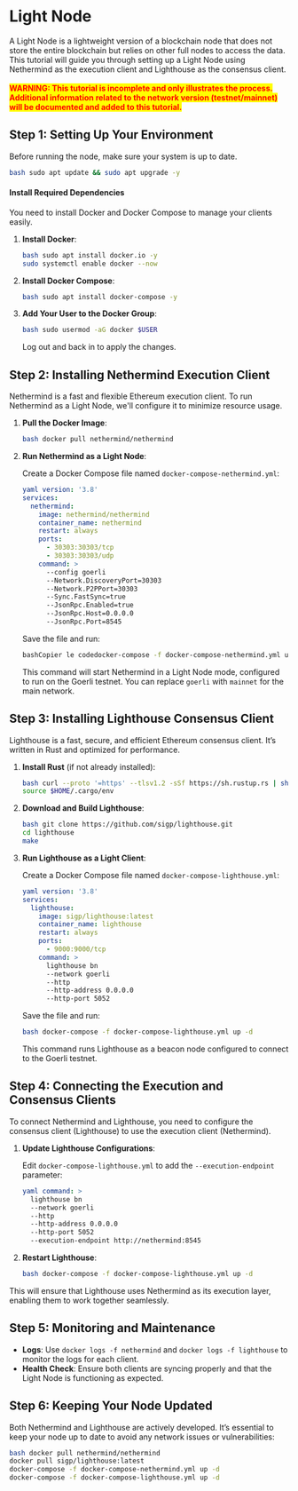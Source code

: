 # Light Node

A Light Node is a lightweight version of a blockchain node that does not store the entire blockchain but relies on other full nodes to access the data. This tutorial will guide you through setting up a Light Node using Nethermind as the execution client and Lighthouse as the consensus client.\
\
<mark style="color:red;">**WARNING: This tutorial is incomplete and only illustrates the process. Additional information related to the network version (testnet/mainnet) will be documented and added to this tutorial.**</mark>

## Step 1: Setting Up Your Environment

Before running the node, make sure your system is up to date.

```bash
bash sudo apt update && sudo apt upgrade -y
```

#### **Install Required Dependencies**

You need to install Docker and Docker Compose to manage your clients easily.

1.  **Install Docker**:

    ```bash
    bash sudo apt install docker.io -y
    sudo systemctl enable docker --now
    ```
2.  **Install Docker Compose**:

    ```bash
    bash sudo apt install docker-compose -y
    ```
3.  **Add Your User to the Docker Group**:

    ```bash
    bash sudo usermod -aG docker $USER
    ```

    Log out and back in to apply the changes.

## Step 2: Installing Nethermind Execution Client

Nethermind is a fast and flexible Ethereum execution client. To run Nethermind as a Light Node, we'll configure it to minimize resource usage.

1.  **Pull the Docker Image**:

    ```bash
    bash docker pull nethermind/nethermind
    ```
2.  **Run Nethermind as a Light Node**:

    Create a Docker Compose file named `docker-compose-nethermind.yml`:

    ```yaml
    yaml version: '3.8'
    services:
      nethermind:
        image: nethermind/nethermind
        container_name: nethermind
        restart: always
        ports:
          - 30303:30303/tcp
          - 30303:30303/udp
        command: >
          --config goerli
          --Network.DiscoveryPort=30303
          --Network.P2PPort=30303
          --Sync.FastSync=true
          --JsonRpc.Enabled=true
          --JsonRpc.Host=0.0.0.0
          --JsonRpc.Port=8545
    ```

    Save the file and run:

    ```bash
    bashCopier le codedocker-compose -f docker-compose-nethermind.yml up -d
    ```

    This command will start Nethermind in a Light Node mode, configured to run on the Goerli testnet. You can replace `goerli` with `mainnet` for the main network.

## Step 3: Installing Lighthouse Consensus Client

Lighthouse is a fast, secure, and efficient Ethereum consensus client. It’s written in Rust and optimized for performance.

1.  **Install Rust** (if not already installed):

    ```bash
    bash curl --proto '=https' --tlsv1.2 -sSf https://sh.rustup.rs | sh
    source $HOME/.cargo/env
    ```
2.  **Download and Build Lighthouse**:

    ```bash
    bash git clone https://github.com/sigp/lighthouse.git
    cd lighthouse
    make
    ```
3.  **Run Lighthouse as a Light Client**:

    Create a Docker Compose file named `docker-compose-lighthouse.yml`:

    ```yaml
    yaml version: '3.8'
    services:
      lighthouse:
        image: sigp/lighthouse:latest
        container_name: lighthouse
        restart: always
        ports:
          - 9000:9000/tcp
        command: >
          lighthouse bn
          --network goerli
          --http
          --http-address 0.0.0.0
          --http-port 5052
    ```

    Save the file and run:

    ```bash
    bash docker-compose -f docker-compose-lighthouse.yml up -d
    ```

    This command runs Lighthouse as a beacon node configured to connect to the Goerli testnet.

## Step 4: Connecting the Execution and Consensus Clients

To connect Nethermind and Lighthouse, you need to configure the consensus client (Lighthouse) to use the execution client (Nethermind).

1.  **Update Lighthouse Configurations**:

    Edit `docker-compose-lighthouse.yml` to add the `--execution-endpoint` parameter:

    ```yaml
    yaml command: >
      lighthouse bn
      --network goerli
      --http
      --http-address 0.0.0.0
      --http-port 5052
      --execution-endpoint http://nethermind:8545
    ```
2.  **Restart Lighthouse**:

    ```bash
    bash docker-compose -f docker-compose-lighthouse.yml up -d
    ```

This will ensure that Lighthouse uses Nethermind as its execution layer, enabling them to work together seamlessly.

## Step 5: Monitoring and Maintenance

* **Logs**: Use `docker logs -f nethermind` and `docker logs -f lighthouse` to monitor the logs for each client.
* **Health Check**: Ensure both clients are syncing properly and that the Light Node is functioning as expected.

## Step 6: Keeping Your Node Updated

Both Nethermind and Lighthouse are actively developed. It’s essential to keep your node up to date to avoid any network issues or vulnerabilities:

```bash
bash docker pull nethermind/nethermind
docker pull sigp/lighthouse:latest
docker-compose -f docker-compose-nethermind.yml up -d
docker-compose -f docker-compose-lighthouse.yml up -d
```
